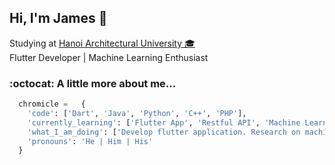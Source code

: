 <h2> Hi, I'm James 👋</h2>

<p>Studying at <a href="http://hau.edu.vn"> Hanoi Architectural University 🎓</a>
</br>Flutter Developer | Machine Learning Enthusiast</a>

### :octocat: A little more about me...  
```python
  chromicle =	{
    'code': ['Dart', 'Java', 'Python', 'C++', 'PHP'],
    'currently_learning': ['Flutter App', 'Restful API', 'Machine Learning', 'Recommendation System'],
    'what_I_am_doing': ['Develop flutter application. Research on machine learning and recommendation systems'],
    'pronouns': 'He | Him | His'
  }
```
